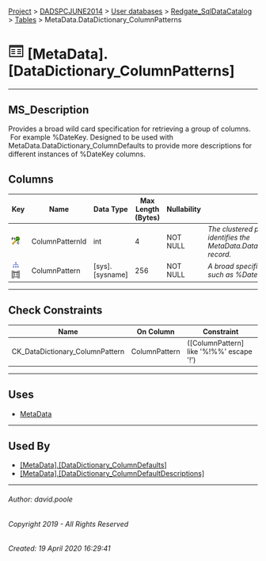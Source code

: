 #### 

[Project](../../../../index.md) > [DADSPCJUNE2014](../../../index.md) > [User databases](../../index.md) > [Redgate_SqlDataCatalog](../index.md) > [Tables](Tables.md) > MetaData.DataDictionary_ColumnPatterns

# ![Tables](../../../../Images/Table32.png) [MetaData].[DataDictionary_ColumnPatterns]

---

## <a name="#description"></a>MS_Description

Provides a broad wild card specification for retrieving a group of columns.  For example %DateKey.
		Designed to be used with MetaData.DataDictionary_ColumnDefaults to provide more descriptions for different instances of %DateKey columns.

## <a name="#columns"></a>Columns

| Key | Name | Data Type | Max Length (Bytes) | Nullability | Description |
|---|---|---|---|---|---|
| [![Cluster Primary Key PK_DataDictionary_ColumnPatterns: ColumnPatternId](../../../../Images/pkcluster.png)](#indexes) | ColumnPatternId | int | 4 | NOT NULL | _The clustered primary key that uniquely identifies the MetaData.DataDictionary_ColumnPatterns record._ |
| [![Indexes UQ_DataDictionary_ColumnPatterns](../../../../Images/Index.png)](#indexes)[![Check Constraints CK_DataDictionary_ColumnPattern : ([ColumnPattern] like '%!%%' escape '!')](../../../../Images/c-constraint.png)](#checkconstraints) | ColumnPattern | [sys].[sysname] | 256 | NOT NULL | _A broad specification for column retrieval such as %DateKey_ |


---

## <a name="#checkconstraints"></a>Check Constraints

| Name | On Column | Constraint |
|---|---|---|
| CK_DataDictionary_ColumnPattern | ColumnPattern | ([ColumnPattern] like '%!%%' escape '!') |


---

## <a name="#uses"></a>Uses

* [MetaData](../Security/Schemas/MetaData.md)


---

## <a name="#usedby"></a>Used By

* [[MetaData].[DataDictionary_ColumnDefaults]](DataDictionary_ColumnDefaults.md)
* [[MetaData].[DataDictionary_ColumnDefaultDescriptions]](../Views/DataDictionary_ColumnDefaultDescriptions.md)


---

###### Author:  david.poole

###### Copyright 2019 - All Rights Reserved

###### Created: 19 April 2020 16:29:41

